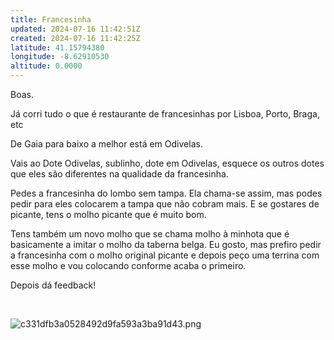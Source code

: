 ```yaml
---
title: Francesinha
updated: 2024-07-16 11:42:51Z
created: 2024-07-16 11:42:25Z
latitude: 41.15794380
longitude: -8.62910530
altitude: 0.0000
---
```


Boas.

Já corri tudo o que é restaurante de francesinhas por Lisboa, Porto, Braga, etc

De Gaia para baixo a melhor está em Odivelas.

Vais ao Dote Odivelas, sublinho, dote em Odivelas, esquece os outros dotes que eles são diferentes na qualidade da francesinha.

Pedes a francesinha do lombo sem tampa. Ela chama-se assim, mas podes pedir para eles colocarem a tampa que não cobram mais. E se gostares de picante, tens o molho picante que é muito bom.

Tens também um novo molho que se chama molho à minhota que é basicamente a imitar o molho da taberna belga. Eu gosto, mas prefiro pedir a francesinha com o molho original picante e depois peço uma terrina com esse molho e vou colocando conforme acaba o primeiro.

Depois dá feedback!

&nbsp;

![c331dfb3a0528492d9fa593a3ba91d43.png](../_resources/c331dfb3a0528492d9fa593a3ba91d43.png)
